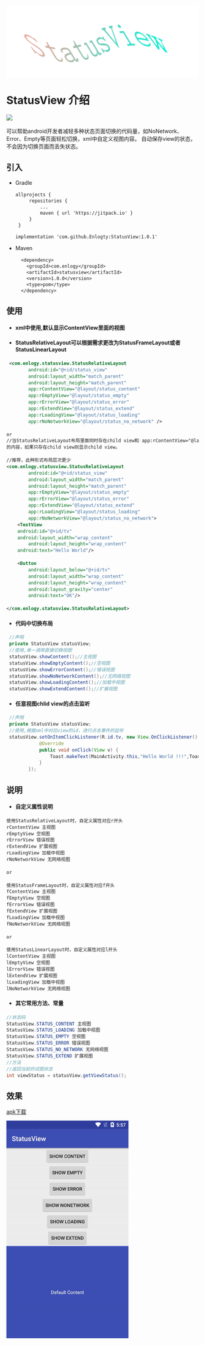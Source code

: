 <div style="display: flex;flex-direction: row;justify-content: center" width="100%">
      <img src="./img/logo.png"></img>
</div>

# StatusView 介绍 
[![](https://jitpack.io/v/Enlogty/StatusView.svg)](https://jitpack.io/#Enlogty/StatusView)

可以帮助android开发者减轻多种状态页面切换的代码量，如NoNetwork、Error、Empty等页面轻松切换，xml中自定义视图内容。
自动保存view的状态，不会因为切换页面而丢失状态。
## 引入


* Gradle 
   ```
   allprojects {
		repositories {
			...
			maven { url 'https://jitpack.io' }
		}
	}
   ```	
   ```
   implementation 'com.github.Enlogty:StatusView:1.0.1'
   ```
   
* Maven
	
	```
      <dependency>
        <groupId>com.enlogy</groupId>
        <artifactId>statusview</artifactId>
        <version>1.0.0</version>
        <type>pom</type>
      </dependency>
	
	```
      
## 使用

* #### xml中使用,默认显示ContentView里面的视图
* #### StatusRelativeLayout可以根据需求更改为StatusFrameLayout或者StatusLinearLayout
```xml
 <com.enlogy.statusview.StatusRelativeLayout
        android:id="@+id/status_view"
        android:layout_width="match_parent"
        android:layout_height="match_parent"
        app:rContentView="@layout/status_content"
        app:rEmptyView="@layout/status_empty"
        app:rErrorView="@layout/status_error"
        app:rExtendView="@layout/status_extend"
        app:rLoadingView="@layout/status_loading"
        app:rNoNetworkView="@layout/status_no_network" />

or
//当StatusRelativeLayout布局里面同时存在child view和 app:rContentView="@layout/status_content"时，默认显示rContentView
的内容，如果只存在child view则显示child view。

//推荐，此种形式布局层次更少
<com.enlogy.statusview.StatusRelativeLayout
        android:id="@+id/status_view"
        android:layout_width="match_parent"
        android:layout_height="match_parent"
        app:rEmptyView="@layout/status_empty"
        app:rErrorView="@layout/status_error"
        app:rExtendView="@layout/status_extend"
        app:rLoadingView="@layout/status_loading"
        app:rNoNetworkView="@layout/status_no_network">
	<TextView
	android:id="@+id/tv"	  
	android:layout_width="wrap_content"
        android:layout_height="wrap_content"
	android:text="Hello World"/>
	
	<Button
        android:layout_below="@+id/tv"
        android:layout_width="wrap_content"
        android:layout_height="wrap_content"
        android:layout_gravity="center"
        android:text="OK"/>
		
</com.enlogy.statusview.StatusRelativeLayout>
```
* #### 代码中切换布局  
```java
 //声明
 private StatusView statusView;
 //使用,单一调用直接切换视图
 statusView.showContent();//主视图
 statusView.showEmptyContent();//空视图
 statusView.showErrorContent();//错误视图
 statusView.showNoNetworkContent();//无网络视图
 statusView.showLoadingContent();//加载中视图
 statusView.showExtendContent();//扩展视图
```      
* #### 任意视图chlid view的点击监听
```java
 //声明
 private StatusView statusView;
 //使用,根据xml中对应view的id，进行点击事件的监听
 statusView.setOnItemClickListener(R.id.tv, new View.OnClickListener() {
            @Override
            public void onClick(View v) {
                Toast.makeText(MainActivity.this,"Hello World !!!",Toast.LENGTH_SHORT).show();
            }
        });
```  
## 说明
* #### 自定义属性说明
```xml
使用StatusRelativeLayout时，自定义属性对应r开头
rContentView 主视图
rEmptyView 空视图
rErrorView 错误视图
rExtendView 扩展视图
rLoadingView 加载中视图
rNoNetworkView 无网络视图

or

使用StatusFrameLayout时，自定义属性对应f开头
fContentView 主视图
fEmptyView 空视图
fErrorView 错误视图
fExtendView 扩展视图
fLoadingView 加载中视图
fNoNetworkView 无网络视图

or

使用StatusLinearLayout时，自定义属性对应l开头
lContentView 主视图
lEmptyView 空视图
lErrorView 错误视图
lExtendView 扩展视图
lLoadingView 加载中视图
lNoNetworkView 无网络视图
```
* #### 其它常用方法、常量
```java
//状态码
StatusView.STATUS_CONTENT 主视图
StatusView.STATUS_LOADING 加载中视图
StatusView.STATUS_EMPTY 空视图
StatusView.STATUS_ERROR 错误视图
StatusView.STATUS_NO_NETWORK 无网络视图
StatusView.STATUS_EXTEND 扩展视图
//方法
//返回当前的试图状态
int viewStatus = statusView.getViewStatus();
```

## 效果
[apk下载](https://github.com/Enlogty/StatusView/blob/master/apk/StatusViewSample.apk?raw=true)

![](./img/effect.gif)
